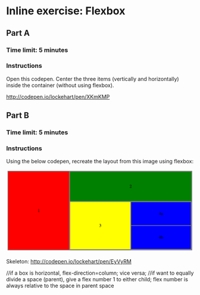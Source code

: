 # Inline exercise: Flexbox

## Part A
### Time limit: 5 minutes
### Instructions

Open this codepen. Center the three items (vertically and horizontally)
inside the container (without using flexbox).

http://codepen.io/lockehart/pen/XKmKMP

## Part B
### Time limit: 5 minutes
### Instructions

Using the below codepen, recreate the layout from this image using
flexbox:

![flex]

Skeleton:
http://codepen.io/lockehart/pen/EyVyRM

[flex]: ./flex.png
//if a box is horizontal, flex-direction=column; vice versa;
//if want to equally divide a space (parent), give a flex number 1 to either child; flex number is always relative to the space in parent space
